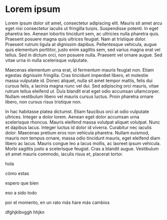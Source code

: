 Lorem ipsum
===========

Lorem ipsum dolor sit amet, consectetur adipiscing elit. Mauris sit amet arcu eget nisi consectetur iaculis ut fringilla turpis. Suspendisse potenti. In eget pharetra leo. Aenean lobortis tincidunt sem, ac ultricies nulla pharetra quis. Praesent posuere magna quis ultrices feugiat. Nam at tristique dolor. Praesent rutrum ligula at dignissim dapibus. Pellentesque vehicula, augue quis elementum porttitor, justo enim sagittis sem, sed varius magna erat vel tellus. Sed in dictum orci, non posuere nulla. Praesent vel ornare augue. Sed vitae urna in nulla scelerisque vulputate.

Maecenas elementum urna erat, id fermentum mauris feugiat non. Etiam egestas dignissim fringilla. Cras tincidunt imperdiet libero, et molestie massa vulputate id. Donec aliquet, nulla sit amet tempor mattis, felis dui cursus felis, a lacinia magna nunc vel dui. Sed adipiscing orci mauris, vitae rutrum tellus eleifend ut. Duis blandit erat eget odio accumsan ullamcorper. Nullam vestibulum libero vel mauris cursus luctus. Proin pharetra ornare libero, non cursus risus tristique non.

In hac habitasse platea dictumst. Etiam faucibus orci at odio vulputate ultrices. Integer a dolor lorem. Aenean eget dolor accumsan urna scelerisque rhoncus. Mauris eleifend massa volutpat aliquet volutpat. Nunc et dapibus lacus. Integer luctus id dolor id viverra. Curabitur nec iaculis dolor. Maecenas pretium eros non vehicula pharetra. Nullam euismod, mauris non tempus ornare, massa odio tincidunt mauris, eget eleifend diam libero ac lacus. Mauris congue leo a lacus mollis, ac laoreet ipsum vehicula. Morbi sagittis justo a scelerisque feugiat. Cras a blandit augue. Vestibulum sit amet mauris commodo, iaculis risus et, placerat tortor.



hola

cómo estas

espero que bien 

eso a sido todo 

por el momento, en un rato más hare más cambios 

dfghjklbvggh
hhjkn




